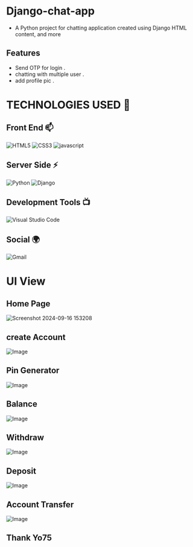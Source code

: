 # Django-chat-app
- A Python project for chatting application created using Django HTML content, and more 


## Features
- Send  OTP for login .
- chatting with multiple user .
- add profile pic .

  
# TECHNOLOGIES USED 📌

## Front End 📫

![HTML5](https://img.shields.io/badge/html5-%23E34F26.svg?style=for-the-badge&logo=html5&logoColor=white)
![CSS3](https://img.shields.io/badge/css3-%231572B6.svg?style=for-the-badge&logo=css3&logoColor=white)
![javascript](https://img.shields.io/badge/JavaScript-F7DF1E?style=for-the-badge&logo=javascript&logoColor=black)




## Server Side ⚡
![Python](https://img.shields.io/badge/python-3670A0?style=for-the-badge&logo=python&logoColor=ffdd54)
![Django](https://img.shields.io/badge/django-%23092E20.svg?style=for-the-badge&logo=django&logoColor=white)


## Development Tools 📺

![Visual Studio Code](https://img.shields.io/badge/Visual%20Studio%20Code-0078d7.svg?style=for-the-badge&logo=visual-studio-code&logoColor=white)
## Social 🌍

![Gmail](https://img.shields.io/badge/Gmail-D14836?style=for-the-badge&logo=gmail&logoColor=white)



# UI View

## Home Page
![Screenshot 2024-09-16 153208](https://github.com/user-attachments/assets/c872e689-533d-4ec4-9d24-5fc921d8b657)


## create Account
![Image](https://github.com/user-attachments/assets/de5bddc1-752d-4974-84ad-5e957c17027a)

## Pin Generator
![Image](https://github.com/user-attachments/assets/c6dc6d08-1ce1-449f-8de5-90463ca830c8)

## Balance
![Image](https://github.com/user-attachments/assets/13c2322d-cd96-42e8-8a01-d1a8b526966d)

## Withdraw
![Image](https://github.com/user-attachments/assets/e7a2ab74-1da0-4ce0-ba3b-e3e0d5697874)

## Deposit
![Image](https://github.com/user-attachments/assets/e7a2ab74-1da0-4ce0-ba3b-e3e0d5697874)

## Account Transfer
![Image](https://github.com/user-attachments/assets/681f4be7-2503-41c9-b982-d1a882a94ba8)

## Thank Yo75




